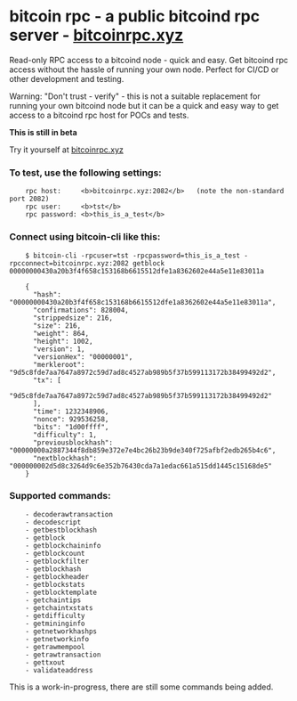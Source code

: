 # bitcoin rpc - a public bitcoind rpc server - [bitcoinrpc.xyz](https://bitcoinrpc.xyz)

Read-only RPC access to a bitcoind node - quick and easy.
Get bitcoind rpc access without the hassle of running your own node.
Perfect for CI/CD or other development and testing.

Warning: "Don't trust - verify" - this is not a suitable replacement for running 
your own bitcoind node but it can be a quick and easy way to get access to a 
bitcoind rpc host for POCs and tests.


__This is still in beta__


Try it yourself at [bitcoinrpc.xyz](https://bitcoinrpc.xyz)


### To test, use the following settings:
```
    rpc host:     <b>bitcoinrpc.xyz:2082</b>   (note the non-standard port 2082)
    rpc user:     <b>tst</b>
    rpc password: <b>this_is_a_test</b>
```



### Connect using bitcoin-cli like this:

```
    $ bitcoin-cli -rpcuser=tst -rpcpassword=this_is_a_test -rpcconnect=bitcoinrpc.xyz:2082 getblock 00000000430a20b3f4f658c153168b6615512dfe1a8362602e44a5e11e83011a

    {
      "hash": "00000000430a20b3f4f658c153168b6615512dfe1a8362602e44a5e11e83011a",
      "confirmations": 828004,
      "strippedsize": 216,
      "size": 216,
      "weight": 864,
      "height": 1002,
      "version": 1,
      "versionHex": "00000001",
      "merkleroot": "9d5c8fde7aa7647a8972c59d7ad8c4527ab989b5f37b599113172b38499492d2",
      "tx": [
        "9d5c8fde7aa7647a8972c59d7ad8c4527ab989b5f37b599113172b38499492d2"
      ],
      "time": 1232348906,
      "nonce": 929536258,
      "bits": "1d00ffff",
      "difficulty": 1,
      "previousblockhash": "00000000a2887344f8db859e372e7e4bc26b23b9de340f725afbf2edb265b4c6",
      "nextblockhash": "000000002d5d8c3264d9c6e352b76430cda7a1edac661a515dd1445c15168de5"
    }
```



### Supported commands:
```
    - decoderawtransaction
    - decodescript
    - getbestblockhash
    - getblock
    - getblockchaininfo
    - getblockcount
    - getblockfilter
    - getblockhash
    - getblockheader
    - getblockstats
    - getblocktemplate
    - getchaintips
    - getchaintxstats
    - getdifficulty
    - getmininginfo
    - getnetworkhashps
    - getnetworkinfo
    - getrawmempool
    - getrawtransaction
    - gettxout
    - validateaddress
```

This is a work-in-progress, there are still some commands being added.
